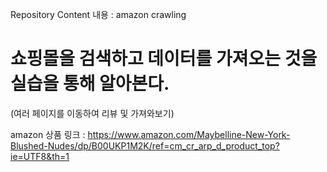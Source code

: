Repository Content
내용 : amazon crawling 

# 쇼핑몰을 검색하고 데이터를 가져오는 것을 실습을 통해 알아본다. 
(여러 페이지를 이동하여 리뷰 및 가져와보기)

amazon 상품 링크 : https://www.amazon.com/Maybelline-New-York-Blushed-Nudes/dp/B00UKP1M2K/ref=cm_cr_arp_d_product_top?ie=UTF8&th=1
